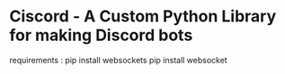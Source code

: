 # Ciscord - A Custom Python Library for making Discord bots

requirements : pip install websockets
pip install websocket
